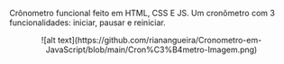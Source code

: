 Crônometro funcional feito em HTML, CSS E JS.
Um cronômetro com 3 funcionalidades: iniciar, pausar e reiniciar. 
<p align="center"> ![alt text](https://github.com/rianangueira/Cronometro-em-JavaScript/blob/main/Cron%C3%B4metro-Imagem.png) </p>
